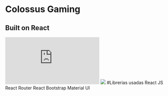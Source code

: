 <h1> Colossus Gaming </>
<h2> Built on React</h2>
<iframe src="https://imgur.com/UfuiWPL" frameborder="0"></iframe>
<img src="https://imgur.com/UfuiWPL" />
#Librerias usadas
React JS
React Router
React Bootstrap
Material UI

